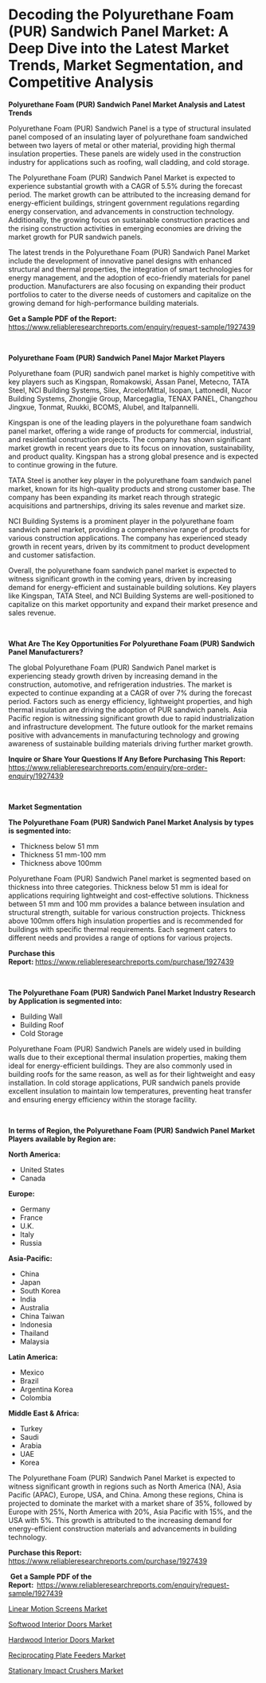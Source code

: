 <p><h1>Decoding the Polyurethane Foam (PUR) Sandwich Panel Market: A Deep Dive into the Latest Market Trends, Market Segmentation, and Competitive Analysis</h1></p><p><strong>Polyurethane Foam (PUR) Sandwich Panel Market Analysis and Latest Trends</strong></p>
<p><p>Polyurethane Foam (PUR) Sandwich Panel is a type of structural insulated panel composed of an insulating layer of polyurethane foam sandwiched between two layers of metal or other material, providing high thermal insulation properties. These panels are widely used in the construction industry for applications such as roofing, wall cladding, and cold storage.</p><p>The Polyurethane Foam (PUR) Sandwich Panel Market is expected to experience substantial growth with a CAGR of 5.5% during the forecast period. The market growth can be attributed to the increasing demand for energy-efficient buildings, stringent government regulations regarding energy conservation, and advancements in construction technology. Additionally, the growing focus on sustainable construction practices and the rising construction activities in emerging economies are driving the market growth for PUR sandwich panels.</p><p>The latest trends in the Polyurethane Foam (PUR) Sandwich Panel Market include the development of innovative panel designs with enhanced structural and thermal properties, the integration of smart technologies for energy management, and the adoption of eco-friendly materials for panel production. Manufacturers are also focusing on expanding their product portfolios to cater to the diverse needs of customers and capitalize on the growing demand for high-performance building materials.</p></p>
<p><strong>Get a Sample PDF of the Report:&nbsp;</strong> <a href="https://www.reliableresearchreports.com/enquiry/request-sample/1927439">https://www.reliableresearchreports.com/enquiry/request-sample/1927439</a></p>
<p>&nbsp;</p>
<p><strong>Polyurethane Foam (PUR) Sandwich Panel Major Market Players</strong></p>
<p><p>Polyurethane foam (PUR) sandwich panel market is highly competitive with key players such as Kingspan, Romakowski, Assan Panel, Metecno, TATA Steel, NCI Building Systems, Silex, ArcelorMittal, Isopan, Lattonedil, Nucor Building Systems, Zhongjie Group, Marcegaglia, TENAX PANEL, Changzhou Jingxue, Tonmat, Ruukki, BCOMS, Alubel, and Italpannelli.</p><p>Kingspan is one of the leading players in the polyurethane foam sandwich panel market, offering a wide range of products for commercial, industrial, and residential construction projects. The company has shown significant market growth in recent years due to its focus on innovation, sustainability, and product quality. Kingspan has a strong global presence and is expected to continue growing in the future.</p><p>TATA Steel is another key player in the polyurethane foam sandwich panel market, known for its high-quality products and strong customer base. The company has been expanding its market reach through strategic acquisitions and partnerships, driving its sales revenue and market size.</p><p>NCI Building Systems is a prominent player in the polyurethane foam sandwich panel market, providing a comprehensive range of products for various construction applications. The company has experienced steady growth in recent years, driven by its commitment to product development and customer satisfaction.</p><p>Overall, the polyurethane foam sandwich panel market is expected to witness significant growth in the coming years, driven by increasing demand for energy-efficient and sustainable building solutions. Key players like Kingspan, TATA Steel, and NCI Building Systems are well-positioned to capitalize on this market opportunity and expand their market presence and sales revenue.</p></p>
<p>&nbsp;</p>
<p><strong>What Are The Key Opportunities For Polyurethane Foam (PUR) Sandwich Panel Manufacturers?</strong></p>
<p><p>The global Polyurethane Foam (PUR) Sandwich Panel market is experiencing steady growth driven by increasing demand in the construction, automotive, and refrigeration industries. The market is expected to continue expanding at a CAGR of over 7% during the forecast period. Factors such as energy efficiency, lightweight properties, and high thermal insulation are driving the adoption of PUR sandwich panels. Asia Pacific region is witnessing significant growth due to rapid industrialization and infrastructure development. The future outlook for the market remains positive with advancements in manufacturing technology and growing awareness of sustainable building materials driving further market growth.</p></p>
<p><strong>Inquire or Share Your Questions If Any Before Purchasing This Report:</strong> <a href="https://www.reliableresearchreports.com/enquiry/pre-order-enquiry/1927439">https://www.reliableresearchreports.com/enquiry/pre-order-enquiry/1927439</a></p>
<p>&nbsp;</p>
<p><strong>Market Segmentation</strong></p>
<p><strong>The Polyurethane Foam (PUR) Sandwich Panel Market Analysis by types is segmented into:</strong></p>
<p><ul><li>Thickness below 51 mm</li><li>Thickness 51 mm-100 mm</li><li>Thickness above 100mm</li></ul></p>
<p><p>Polyurethane Foam (PUR) Sandwich Panel market is segmented based on thickness into three categories. Thickness below 51 mm is ideal for applications requiring lightweight and cost-effective solutions. Thickness between 51 mm and 100 mm provides a balance between insulation and structural strength, suitable for various construction projects. Thickness above 100mm offers high insulation properties and is recommended for buildings with specific thermal requirements. Each segment caters to different needs and provides a range of options for various projects.</p></p>
<p><strong>Purchase this Report:&nbsp;</strong><a href="https://www.reliableresearchreports.com/purchase/1927439">https://www.reliableresearchreports.com/purchase/1927439</a></p>
<p>&nbsp;</p>
<p><strong>The Polyurethane Foam (PUR) Sandwich Panel Market Industry Research by Application is segmented into:</strong></p>
<p><ul><li>Building Wall</li><li>Building Roof</li><li>Cold Storage</li></ul></p>
<p><p>Polyurethane Foam (PUR) Sandwich Panels are widely used in building walls due to their exceptional thermal insulation properties, making them ideal for energy-efficient buildings. They are also commonly used in building roofs for the same reason, as well as for their lightweight and easy installation. In cold storage applications, PUR sandwich panels provide excellent insulation to maintain low temperatures, preventing heat transfer and ensuring energy efficiency within the storage facility.</p></p>
<p>&nbsp;</p>
<p><strong>In terms of Region, the Polyurethane Foam (PUR) Sandwich Panel Market Players available by Region are:</strong></p>
<p>
    <p> <strong> North America: </strong>
        <ul>
            <li>United States</li>
            <li>Canada</li>
        </ul>
        </p> 
    <p> <strong> Europe: </strong>
        <ul>
            <li>Germany</li>
            <li>France</li>
            <li>U.K.</li>
            <li>Italy</li>
            <li>Russia</li>
        </ul>
        </p> 
    <p> <strong> Asia-Pacific: </strong>
        <ul>
            <li>China</li>
            <li>Japan</li>
            <li>South Korea</li>
            <li>India</li>
            <li>Australia</li>
            <li>China Taiwan</li>
            <li>Indonesia</li>
            <li>Thailand</li>
            <li>Malaysia</li>
        </ul>
        </p> 
    <p> <strong> Latin America: </strong>
        <ul>
            <li>Mexico</li>
            <li>Brazil</li>
            <li>Argentina Korea</li>
            <li>Colombia</li>
        </ul>
        </p> 
    <p> <strong> Middle East & Africa: </strong>
        <ul>
            <li>Turkey</li>
            <li>Saudi</li>
            <li>Arabia</li>
            <li>UAE</li>
            <li>Korea</li>
        </ul>
    </p>
    </p>
<p><p>The Polyurethane Foam (PUR) Sandwich Panel Market is expected to witness significant growth in regions such as North America (NA), Asia Pacific (APAC), Europe, USA, and China. Among these regions, China is projected to dominate the market with a market share of 35%, followed by Europe with 25%, North America with 20%, Asia Pacific with 15%, and the USA with 5%. This growth is attributed to the increasing demand for energy-efficient construction materials and advancements in building technology.</p></p>
<p><strong>Purchase this Report: </strong><a href="https://www.reliableresearchreports.com/purchase/1927439">https://www.reliableresearchreports.com/purchase/1927439</a></p>
<p>&nbsp;<strong>Get a Sample PDF of the Report:&nbsp;&nbsp;</strong><a href="https://www.reliableresearchreports.com/enquiry/request-sample/1927439">https://www.reliableresearchreports.com/enquiry/request-sample/1927439</a></p>
<p><strong></strong></p>
<p><p><a href="https://changeable-paste-463.notion.site/Linear-Motion-Screens-Market-with-the-goal-of-estimating-the-market-size-and-future-growth-potential-bd438f48bc744402aba0ec05e9115701">Linear Motion Screens Market</a></p><p><a href="https://view.publitas.com/reportprime-1/softwood-interior-doors-market-growth-market-trends-covid-19-impact-and-forecasts-for-period-from-2024-2031/">Softwood Interior Doors Market</a></p><p><a href="https://view.publitas.com/reportprime-1/hardwood-interior-doors-market-research-report-provides-critical-insights-that-can-help-shape-business-development-and-investment-strategies/">Hardwood Interior Doors Market</a></p><p><a href="https://fuschia-pecorino-a6d.notion.site/Reciprocating-Plate-Feeders-Market-Insights-Market-Players-and-Forecast-Till-2031-8c47400437da492b9720dfd0c80860e0">Reciprocating Plate Feeders Market</a></p><p><a href="https://florentine-yuzu-f42.notion.site/Stationary-Impact-Crushers-Market-Size-Share-Trends-Analysis-Report-By-Application-Regional-Outl-cfdd399eba844ed2891bac982e7fd446">Stationary Impact Crushers Market</a></p></p>